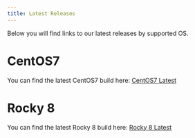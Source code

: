 ```yaml
---
title: Latest Releases
---
```


Below you will find links to our latest releases by supported OS.

# CentOS7
You can find the latest CentOS7 build here: [CentOS7 Latest](https://github.com/ubccr/xdmod/releases/latest)

# Rocky 8
You can find the latest Rocky 8 build here: [Rocky 8 Latest](https://github.com/ubccr/xdmod/releases/latest)
